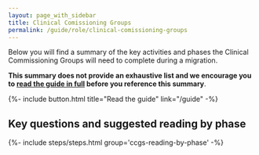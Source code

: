 ```yaml
---
layout: page_with_sidebar
title: Clinical Comissioning Groups
permalink: /guide/role/clinical-comissioning-groups
---
```


Below you will find a summary of the key activities and phases the Clinical Commissioning Groups will need to complete during a migration. 

**This summary does not provide an exhaustive list and we encourage you to [read the guide in full](/prm-practice-migration/guide) before you reference this summary**.

{%- include button.html title="Read the guide" link="/guide" -%}

## Key questions and suggested reading by phase

{%- include steps/steps.html group='ccgs-reading-by-phase' -%}
